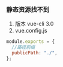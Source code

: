 ### 静态资源找不到
1. 版本 vue-cli 3.0 
2. vue.config.js
```js
module.exports = {
  //路径前缀
  publicPath: "./",
};

```